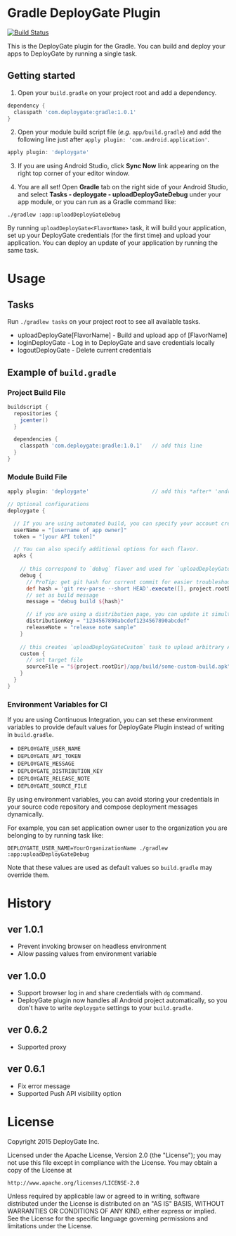#  Gradle DeployGate Plugin

[![Build Status](https://travis-ci.org/DeployGate/gradle-deploygate-plugin.png?branch=master)](https://travis-ci.org/DeployGate/gradle-deploygate-plugin)

This is the DeployGate plugin for the Gradle. You can build and deploy your apps to DeployGate by running a single task.

## Getting started

1) Open your <code>build.gradle</code> on your project root and add a dependency.
```groovy
dependency {
  classpath 'com.deploygate:gradle:1.0.1'
}
```

2) Open your module build script file (<em>e.g.</em> <code>app/build.gradle</code>) and add the following line just after <code>apply plugin: 'com.android.application'</code>.
```groovy
apply plugin: 'deploygate'
```

3) If you are using Android Studio, click <strong>Sync Now</strong> link appearing on the right top corner of your editor window.

4) You are all set! Open <strong>Gradle</strong> tab on the right side of your Android Studio, and select <strong>Tasks - deploygate - uploadDeployGateDebug</strong> under your app module, or you can run as a Gradle command like:
```
./gradlew :app:uploadDeployGateDebug
```

By running `uploadDeployGate<FlavorName>` task, it will build your application,
set up your DeployGate credentials (for the first time) and upload your application.
You can deploy an update of your application by running the same task.


# Usage

## Tasks

Run `./gradlew tasks` on your project root to see all available tasks. 

* uploadDeployGate[FlavorName]  - Build and upload app of [FlavorName]
* loginDeployGate - Log in to DeployGate and save credentials locally
* logoutDeployGate - Delete current credentials

## Example of `build.gradle`

### Project Build File

```groovy
buildscript {
  repositories {
    jcenter()
  }

  dependencies {
    classpath 'com.deploygate:gradle:1.0.1'   // add this line
  }
}
```

### Module Build File

```groovy
apply plugin: 'deploygate'                    // add this *after* 'android' plugin 

// Optional configurations
deploygate {

  // If you are using automated build, you can specify your account credentials like this
  userName = "[username of app owner]"
  token = "[your API token]"

  // You can also specify additional options for each flavor.
  apks {
    
    // this correspond to `debug` flavor and used for `uploadDeployGateDebug` task 
    debug {
      // ProTip: get git hash for current commit for easier troubleshooting
      def hash = 'git rev-parse --short HEAD'.execute([], project.rootDir).in.text.trim()
      // set as build message
      message = "debug build ${hash}"

      // if you are using a distribution page, you can update it simultaneously
      distributionKey = "1234567890abcdef1234567890abcdef"
      releaseNote = "release note sample"
    }
    
    // this creates `uploadDeployGateCustom` task to upload arbitrary APK file 
    custom {
      // set target file
      sourceFile = "${project.rootDir}/app/build/some-custom-build.apk"
    }
  }
}
```

### Environment Variables for CI

If you are using Continuous Integration, you can set these environment variables 
to provide default values for DeployGate Plugin instead of writing in `build.gradle`.

 * `DEPLOYGATE_USER_NAME`
 * `DEPLOYGATE_API_TOKEN`
 * `DEPLOYGATE_MESSAGE`
 * `DEPLOYGATE_DISTRIBUTION_KEY`
 * `DEPLOYGATE_RELEASE_NOTE`
 * `DEPLOYGATE_SOURCE_FILE`

By using environment variables, you can avoid storing your credentials
in your source code repository and compose deployment messages dynamically.

For example, you can set application owner user to the organization you are belonging to
by running task like:

```
DEPLOYGATE_USER_NAME=YourOrganizationName ./gradlew :app:uploadDeployGateDebug
```

Note that these values are used as default values so `build.gradle` may override them.


# History

## ver 1.0.1

* Prevent invoking browser on headless environment
* Allow passing values from environment variable

## ver 1.0.0

* Support browser log in and share credentials with `dg` command. 
* DeployGate plugin now handles all Android project automatically, so you don't have to write `deploygate` settings to your `build.gradle`.

## ver 0.6.2
* Supported proxy

## ver 0.6.1
* Fix error message
* Supported Push API visibility option

# License

Copyright 2015 DeployGate Inc.

Licensed under the Apache License, Version 2.0 (the "License"); you may not use this file except in compliance with the License. You may obtain a copy of the License at

```
http://www.apache.org/licenses/LICENSE-2.0
```
Unless required by applicable law or agreed to in writing, software distributed under the License is distributed on an "AS IS" BASIS, WITHOUT WARRANTIES OR CONDITIONS OF ANY KIND, either express or implied. See the License for the specific language governing permissions and limitations under the License.
